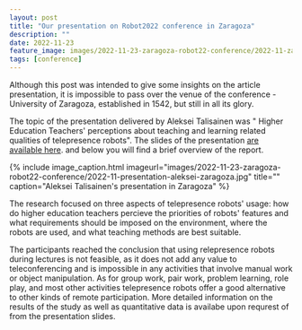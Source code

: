 ```yaml
---
layout: post
title: "Our presentation on Robot2022 conference in Zaragoza"
description: ""
date: 2022-11-23
feature_image: images/2022-11-23-zaragoza-robot22-conference/2022-11-zaragoza-entrance.jpg
tags: [conference]
---
```


Although this post was intended to give some insights on the article presentation, it is impossible to pass over the venue of the conference - University of Zaragoza, established in 1542, but still in all its glory.

The topic of the presentation delivered by Aleksei Talisainen was " Higher Education Teachers' perceptions about teaching and learning related qualities of telepresence robots". The slides of the presentation [are available here](documents/2022-11-zaragoza-slides-teacher-perception.pdf). and below you will find a brief overview of the report.

<!--more-->


{% include image_caption.html imageurl="images/2022-11-23-zaragoza-robot22-conference/2022-11-presentation-aleksei-zaragoza.jpg" title="" caption="Aleksei Talisainen's presentation in Zaragoza" %}

The research focused on three aspects of telepresence robots' usage: how do higher education teachers percieve the priorities of robots' features and what requirements should be imposed on the environment, where the robots are used, and what teaching methods are best suitable.

The participants reached the conclusion that using relepresence robots during lectures is not feasible, as it does not add any value to teleconferencing and is impossible in any activities that involve manual work or object manipulation. As for group work, pair work, problem learning, role play, and most other activities telepresence robots offer a good alternative to other kinds of remote participation. More detailed information on the results of the study as well as quantitative data is availabe upon requrest of from the presentation slides.